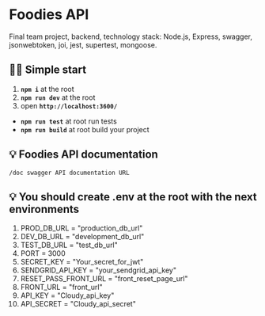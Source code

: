 # Foodies API

Final team project, backend, technology stack: Node.js, Express, swagger,
jsonwebtoken, joi, jest, supertest, mongoose.

## 🏃‍♂️ Simple start

1. **`npm i`** at the root
2. **`npm run dev`** at the root
3. open **`http://localhost:3600/`**

- **`npm run test`** at root run tests
- **`npm run build`** at root build your project

## 💡 Foodies API documentation

    /doc swagger API documentation URL

## 💡 You should create .env at the root with the next environments

1. PROD_DB_URL = "production_db_url"
2. DEV_DB_URL = "development_db_url"
3. TEST_DB_URL = "test_db_url"
4. PORT = 3000
5. SECRET_KEY = "Your_secret_for_jwt"
6. SENDGRID_API_KEY = "your_sendgrid_api_key"
7. RESET_PASS_FRONT_URL = "front_reset_page_url"
8. FRONT_URL = "front_url"
9. API_KEY = "Cloudy_api_key"
10. API_SECRET = "Cloudy_api_secret"
